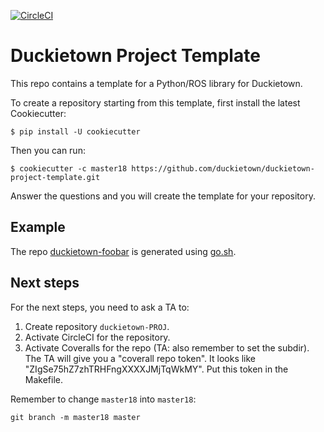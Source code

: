 
[![CircleCI](https://circleci.com/gh/duckietown/duckietown-project-template.svg?style=shield)](https://circleci.com/gh/duckietown/duckietown-project-template)


# Duckietown Project Template


This repo contains a template for a Python/ROS library for Duckietown.


To create a repository starting from this template, first install the latest Cookiecutter:

    $ pip install -U cookiecutter

Then you can run:

    $ cookiecutter -c master18 https://github.com/duckietown/duckietown-project-template.git

Answer the questions and you will create the template for your repository.

## Example

The repo [duckietown-foobar][foobar] is generated using [go.sh](go.sh).


[foobar]: https://github.com/duckietown/duckietown-foobar 

## Next steps


For the next steps, you need to ask a TA to:

1. Create repository `duckietown-PROJ`.
2. Activate CircleCI for the repository.
3. Activate Coveralls for the repo (TA: also remember to set the subdir). The TA will give you a "coverall repo token". It looks like "ZIgSe75hZ7zhTRHFngXXXXJMjTqWkMY". Put this token in the Makefile.


Remember to change `master18` into `master18`:

    git branch -m master18 master
